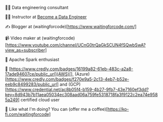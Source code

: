 👨‍💻 Data engineering consultant 

👨‍🏫 Instructor at [Become a Data Engineer](https://becomedataengineer.com/) 

✍️ Blogger at (waitingforcode)[https://www.waitingforcode.com/]

📹 Video maker at (waitingforcode)[https://www.youtube.com/channel/UCnG0trQaGkSCUN4fSQwbSwA?view_as=subscriber]

🤩 Apache Spark enthusiast

📜 [https://www.credly.com/badges/16199a82-61eb-483c-a2a8-17ade94607ce/public_url](AWS)[], (Azure)[https://www.credly.com/badges/f270e9a5-2c13-4eb7-b52e-eeb9c8499283/public_url] and (GCP)[https://www.credential.net/ac8b05f4-b159-4b27-9fb7-43e7160ef3dd?key=8d943b7b11aea05034ec308aad06a759fe5318718fa3f9122c2ea74e9585a249] certified cloud user

🤔 Like what I'm doing? You can (offer me a coffee)[https://ko-fi.com/waitingforcode]
